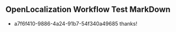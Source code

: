 ## OpenLocalization Workflow Test MarkDown
* a7f6f410-9886-4a24-91b7-54f340a49685 
thanks!<!--HONumber=Mar16_HO4-->
